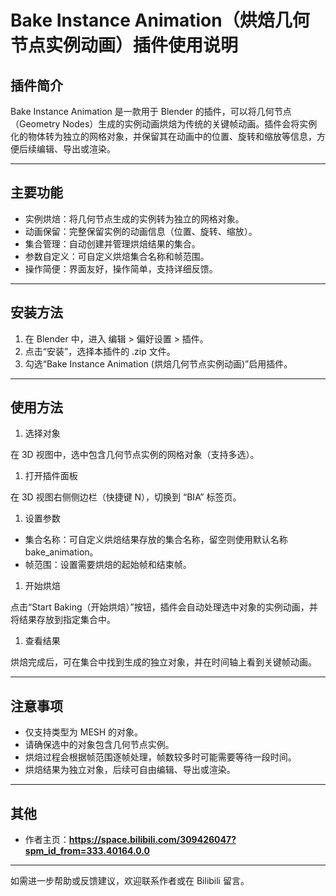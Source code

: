 # Bake Instance Animation（烘焙几何节点实例动画）插件使用说明

## 插件简介

Bake Instance Animation 是一款用于 Blender 的插件，可以将几何节点（Geometry Nodes）生成的实例动画烘焙为传统的关键帧动画。插件会将实例化的物体转为独立的网格对象，并保留其在动画中的位置、旋转和缩放等信息，方便后续编辑、导出或渲染。

---

## 主要功能

* 实例烘焙：将几何节点生成的实例转为独立的网格对象。
* 动画保留：完整保留实例的动画信息（位置、旋转、缩放）。
* 集合管理：自动创建并管理烘焙结果的集合。
* 参数自定义：可自定义烘焙集合名称和帧范围。
* 操作简便：界面友好，操作简单，支持详细反馈。

---

## 安装方法

1. 在 Blender 中，进入 编辑 > 偏好设置 > 插件。
2. 点击“安装”，选择本插件的 .zip 文件。
3. 勾选“Bake Instance Animation (烘焙几何节点实例动画)”启用插件。

---

## 使用方法

1. 选择对象

在 3D 视图中，选中包含几何节点实例的网格对象（支持多选）。

1. 打开插件面板

在 3D 视图右侧侧边栏（快捷键 N），切换到 “BIA” 标签页。

1. 设置参数

* 集合名称：可自定义烘焙结果存放的集合名称，留空则使用默认名称 bake_animation。
* 帧范围：设置需要烘焙的起始帧和结束帧。

1. 开始烘焙

点击“Start Baking（开始烘焙）”按钮，插件会自动处理选中对象的实例动画，并将结果存放到指定集合中。

1. 查看结果

烘焙完成后，可在集合中找到生成的独立对象，并在时间轴上看到关键帧动画。

---

## 注意事项

* 仅支持类型为 MESH 的对象。
* 请确保选中的对象包含几何节点实例。
* 烘焙过程会根据帧范围逐帧处理，帧数较多时可能需要等待一段时间。
* 烘焙结果为独立对象，后续可自由编辑、导出或渲染。

---

## 其他

* 作者主页：**https://space.bilibili.com/309426047?spm_id_from=333.40164.0.0**

---

如需进一步帮助或反馈建议，欢迎联系作者或在 Bilibili 留言。
